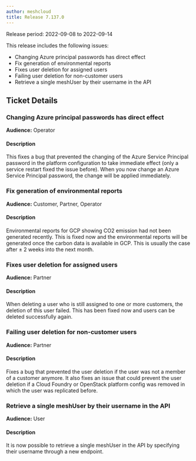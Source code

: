 ```yaml
---
author: meshcloud
title: Release 7.137.0
---
```


Release period: 2022-09-08 to 2022-09-14

This release includes the following issues:
* Changing Azure principal passwords has direct effect
* Fix generation of environmental reports
* Fixes user deletion for assigned users
* Failing user deletion for non-customer users
* Retrieve a single meshUser by their username in the API
<!--truncate-->

## Ticket Details
### Changing Azure principal passwords has direct effect
**Audience:** Operator<br>

#### Description
This fixes a bug that prevented the changing of the Azure Service Principal password in the
platform configuration to take immediate effect (only a service restart fixed the issue before).
When you now change an Azure Service Principal password, the change will be applied immediately.

### Fix generation of environmental reports
**Audience:** Customer, Partner, Operator<br>

#### Description
Environmental reports for GCP showing CO2 emission had not been generated recently.
This is fixed now and the environmental reports will be generated once the carbon data
is available in GCP. This is usually the case after ± 2 weeks into the next month.

### Fixes user deletion for assigned users
**Audience:** Partner<br>

#### Description
When deleting a user who is still assigned to one or more customers,
the deletion of this user failed. This has been fixed now and users 
can be deleted successfully again.

### Failing user deletion for non-customer users
**Audience:** Partner<br>

#### Description
Fixes a bug that prevented the user deletion if the user was not
a member of a customer anymore. It also fixes an issue that could
prevent the user deletion if a Cloud Foundry or OpenStack platform
config was removed in which the user was replicated before.

### Retrieve a single meshUser by their username in the API
**Audience:** User<br>

#### Description
It is now possible to retrieve a single meshUser in the API by specifying their username through a new endpoint.

